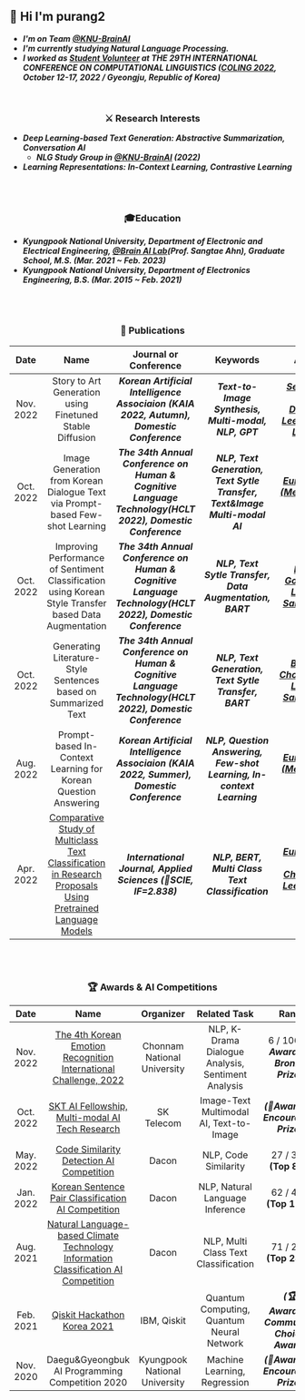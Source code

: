 
## 🤭 Hi I'm purang2
- ***I'm on Team [@KNU-BrainAI](https://github.com/KNU-BrainAI)***
- ***I'm currently studying Natural Language Processing.***
- ***I worked as [Student Volunteer](https://coling2022.org/cfv) at THE 29TH INTERNATIONAL CONFERENCE ON COMPUTATIONAL LINGUISTICS ([COLING 2022](https://coling2022.org/index), October 12-17, 2022 / Gyeongju, Republic of Korea)***



<br>
<h3 align='center'>⚔ Research Interests </h3>

- ***Deep Learning-based Text Generation: Abstractive Summarization, Conversation AI*** 
   - ***NLG Study Group in [@KNU-BrainAI](https://github.com/KNU-BrainAI) (2022)*** 
- ***Learning Representations: In-Context Learning, Contrastive Learning*** 



<!--
- ***Non-English!: Multilingual, Korean***

- ***Prompt-based Few-shot Learning, using Large-scale Pretrained Language Models ([Graduate Thesis in M.S.course](https://github.com/purang2/MS-thesis-defense/blob/main/DEFENSE/%EC%84%9D%EC%82%AC%EC%A1%B8%EC%97%85%EB%85%BC%EB%AC%B8%20%EB%94%94%ED%8E%9C%EC%8A%A4_%EB%B0%9C%ED%91%9C%EC%9E%90%EB%A3%8C_AI_NLP_%ED%94%84%EB%A1%AC%ED%94%84%ED%8A%B8.pdf)) (2022)*** 
-->
<!--
**2021**
- ***Natural Language Processing (NLP), for Korean Tasks*** 
- ***NLP Using Pretrained Language Models, such as BERT, GPT, ELECTRA and KoBERT, KoELECTRA*** 
- ***Deep Learning***
-->
</br>



<br>
<h3 align='center'>🎓Education </h3>



- ***Kyungpook National University, Department of Electronic and Electrical Engineering, [@Brain AI Lab](https://github.com/KNU-BrainAI)(Prof. Sangtae Ahn), Graduate School, M.S. (Mar. 2021 ~ Feb. 2023)*** 
- ***Kyungpook National University, Department of Electronics Engineering, B.S. (Mar. 2015 ~ Feb. 2021)***


</br>


<br>
<h3 align='center'>📑 Publications </h3>

   |  Date   |               Name               |  Journal or Conference   |               Keywords              |                                               Authors                                                |
| :-----: | :------------------------------: | :----------: | :------------------------------: | :-----------------------------------------------------------------------------------------------: |
| Nov. 2022 | Story to Art Generation using Finetuned Stable Diffusion | ***Korean Artificial Intelligence Associaion (KAIA 2022, Autumn), Domestic Conference*** | ***Text-to-Image Synthesis, Multi-modal, NLP, GPT*** | ***[Seunghoon Lee](https://github.com/16SeungHun), [Dongyeop Lee](https://github.com/edong6768), [Eunchan Lee (Me)](https://github.com/purang2)***|
| Oct. 2022 | Image Generation from Korean Dialogue Text via Prompt-based Few-shot Learning | ***The 34th Annual Conference on Human & Cognitive Language Technology(HCLT 2022), Domestic Conference*** | ***NLP, Text Generation, Text Sytle Transfer, Text&Image Multi-modal AI***| ***[Eunchan Lee (Me)](https://github.com/purang2), [Sangtae Ahn](https://scholar.google.co.kr/citations?user=F-LXQwcAAAAJ&hl=ko)*** |
| Oct. 2022 | Improving Performance of Sentiment Classification using Korean Style Transfer based Data Augmentation  | ***The 34th Annual Conference on Human & Cognitive Language Technology(HCLT 2022), Domestic Conference*** | ***NLP, Text Sytle Transfer, Data Augmentation, BART***| ***[Eunwoo Go](https://github.com/eun-woo),[Eunchan Lee (Me)](https://github.com/purang2), [Sangtae Ahn](https://scholar.google.co.kr/citations?user=F-LXQwcAAAAJ&hl=ko)*** |
| Oct. 2022 | Generating Literature-Style Sentences based on Summarized Text | ***The 34th Annual Conference on Human & Cognitive Language Technology(HCLT 2022), Domestic Conference*** | ***NLP, Text Generation, Text Sytle Transfer, BART***| ***[Bugwang Choe](https://github.com/mecuryD),[Eunchan Lee (Me)](https://github.com/purang2), [Sangtae Ahn](https://scholar.google.co.kr/citations?user=F-LXQwcAAAAJ&hl=ko)*** |
| Aug. 2022 | Prompt-based In-Context Learning for Korean Question Answering | ***Korean Artificial Intelligence Associaion (KAIA 2022, Summer), Domestic Conference*** | ***NLP, Question Answering, Few-shot Learning, In-context Learning*** | ***[Eunchan Lee (Me)](https://scholar.google.com/citations?user=stfV6M8AAAAJ&hl=ko),[Sangtae Ahn](https://scholar.google.co.kr/citations?user=F-LXQwcAAAAJ&hl=ko)***|
| Apr. 2022 | [Comparative Study of Multiclass Text Classification in Research Proposals Using Pretrained Language Models](https://www.mdpi.com/2076-3417/12/9/4522) | ***International Journal, Applied Sciences (💎SCIE, IF=2.838)*** | ***NLP, BERT, Multi Class Text Classification*** | ***[Eunchan Lee (Me)](https://scholar.google.com/citations?user=stfV6M8AAAAJ&hl=ko), [Changhyeon Lee](https://github.com/2changhyeon), [Sangtae Ahn](https://scholar.google.co.kr/citations?user=F-LXQwcAAAAJ&hl=ko)***|
</br>




<br>
<h3 align='center'>🏆 Awards & AI Competitions </h3>

|  Date   |               Name               |  Organizer   |               Related Task               |                                               Rank                                                |
| :-----: | :------------------------------: | :----------: | :------------------------------: | :-----------------------------------------------------------------------------------------------: |
| Nov. 2022 | [The 4th Korean Emotion Recognition International Challenge, 2022](https://github.com/purang2/KERC-Challenge) | Chonnam National University | NLP, K-Drama Dialogue Analysis, Sentiment Analysis | 6 / 106 ***(🥉Awarded, Bronze Prize)*** |
| Oct. 2022 | [SKT AI Fellowship, Multi-modal AI Tech Research](https://devocean.sk.com/blog/writer/index.do?ID=&boardType=&searchData=sam56903&page=&subIndex=%EC%B5%9C%EC%8B%A0+%EA%B8%B0%EC%88%A0+%EB%B8%94%EB%A1%9C%EA%B7%B8) | SK Telecom | Image-Text Multimodal AI, Text-to-Image | ***(🥉Awarded, Encouraged Prize)***
| May. 2022 | [Code Similarity Detection AI Competition](https://dacon.io/competitions/official/235900/overview/description) | Dacon | NLP, Code Similarity | 27 / 337 **(Top 8%)** |
| Jan. 2022 | [Korean Sentence Pair Classification AI Competition](https://dacon.io/competitions/official/235875/overview/description) | Dacon | NLP, Natural Language Inference | 62 / 468 **(Top 12%)** |
| Aug. 2021 | [Natural Language-based Climate Technology Information Classification AI Competition](https://dacon.io/competitions/official/235744/overview/description) | Dacon | NLP, Multi Class Text Classification | 71 / 258 **(Top 28%)** |
| Feb. 2021 | [Qiskit Hackathon Korea 2021](https://github.com/yh08037/quantum-neural-network) | IBM, Qiskit | Quantum Computing, Quantum Neural Network | ***(🏆Awarded, Community Choice Award)*** |
| Nov. 2020 | Daegu&Gyeongbuk AI Programming Competition 2020 | Kyungpook National University | Machine Learning, Regression | ***(🥉Awarded, Encouraged Prize)***
</br>


<!--

<br>
<h3 align='center'> 👨‍💻 Github Stats </h3>

[![Anurag's github stats](https://github-readme-stats.vercel.app/api?username=purang2&show_icons=true&theme=gruvbox)](https://github.com/anuraghazra/github-readme-stats) 

[![Top Langs](https://github-readme-stats.vercel.app/api/top-langs/?username=purang2&layout=compact&theme=blue-green)](https://github.com/anuraghazra/github-readme-stats)


![youngha](https://user-images.githubusercontent.com/46081500/143519557-e28dc601-3991-4487-9f50-6b3e532934a4.png)


### 🏆🙏🏻 My Goal 

일단 열심히 하면 되는 환경을 만드는 데에 집중하자. 

searching codes with Github,implementing with codes, reading papers, studying with courseworks, participating competitions, term-projects, lab-meeting, journal-club, study-group, conferences, adapting routines 등이 좋은 예시이다. 

그 후 여유로운 시기가 찾아오면 몰아치듯 모든 목표를 달성하는 것을 석사 과정의 최종 목표로 두자. 

그 누가 뭐라고 해도 개의치 않고 나를 믿고 즐기는 것이 가장 중요할 것 같다.
-->
<!--
### 🏆🙏🏻 My Goal [2021 S/S] 
- Algorithm Master!! 
   - Competitions[Samsung,Kakao]  
- Building a well English conversation skill!  
   - I'm planning to make a **ENG Study Group**
- Becoming more skillful in data processing like ML/DL/NLP  
   - 🐱‍👤Kaggle [Study everyday!]  
- Research
   - What should be my Main Subject?
   - NLP? 


### Github Stats

[![Anurag's github stats](https://github-readme-stats.vercel.app/api?username=purang2&show_icons=true&theme=gruvbox)](https://github.com/anuraghazra/github-readme-stats) 


[![Top Langs](https://github-readme-stats.vercel.app/api/top-langs/?username=purang2&layout=compact&theme=tokyonight)](https://github.com/anuraghazra/github-readme-stats)


### BOJ [link](https://www.acmicpc.net/ranklist/university)
-->
<!--
### I'm crushing on this bear, Ryan🤭
[![Solved.ac
프로필](http://mazassumnida.wtf/api/v2/generate_badge?boj=purang2)](https://solved.ac/purang2)

<img src="MU RYAN.jpg" width="18%" height="18%">


### Hits
-->
<!--
![header](https://capsule-render.vercel.app/api?type=soft&color=auto&height=80&section=header&text=Practice%20is%20better%20than%20theory.%20So,%20keep%20walking!🚴‍♀️%20&fontSize=32)
-->

<!--[![Solved.ac
프로필](http://mazassumnida.wtf/api/mini/generate_badge?boj=purang2)](https://solved.ac/purang2)-->




</br>
<!--

[![Hits](https://hits.seeyoufarm.com/api/count/incr/badge.svg?url=https%3A%2F%2Fgithub.com%2Fpurang2&count_bg=%2379C83D&title_bg=%23555555&icon=&icon_color=%23E7E7E7&title=hits&edge_flat=false)](https://hits.seeyoufarm.com)

**purang2/purang2** is a ✨ _special_ ✨ repository because its `README.md` (this file) appears on your GitHub profile.

Here are some ideas to get you started:

- 🔭 I’m currently working on ...
- 🌱 I’m currently learning ...
- 👯 I’m looking to collaborate on ...
- 🤔 I’m looking for help with ...
- 💬 Ask me about ...
- 📫 How to reach me: ...
- 😄 Pronouns: ...
- ⚡ Fun fact: ...
-->
